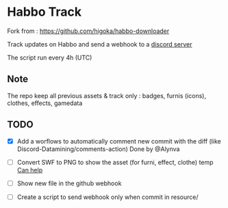 # Habbo Track

Fork from : https://github.com/higoka/habbo-downloader

Track updates on Habbo and send a webhook to a [discord server](https://discord.gg/h4n2pGqevH)

The script run every 4h (UTC)

## Note

The repo keep all previous assets & track only : badges, furnis (icons), clothes, effects, gamedata

## TODO

- [x] Add a worflows to automatically comment new commit with the diff (like Discord-Datamining/comments-action) Done by @Alynva

- [ ] Convert SWF to PNG to show the asset (for furni, effect, clothe) temp [Can help](https://github.com/WiredSpast/Habbo-Figure-Decompile/blob/master/src/main/java/HabboDecompile.java)

- [ ] Show new file in the github webhook

- [ ] Create a script to send webhook only when commit in resource/